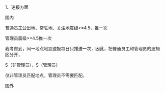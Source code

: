 1、速报方面

国内

普通员工公出地、常驻地、关注地震级>=4.5，推一次

管理员震级>=4.5推一次

我考虑到，同一地点地震速报每日只推送一次，因此，把普通员工和管理员的逻辑区分开，

S（非管理员），S（管理员）

仅非管理员匹配地点，管理员不需要匹配。



国外


